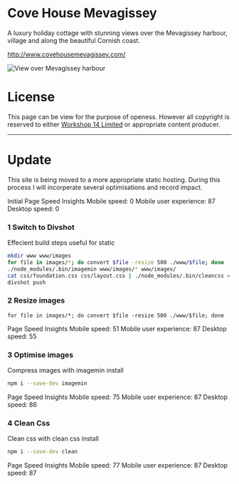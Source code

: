 Cove House Mevagissey
=====================
A luxury holiday cottage with stunning views over the Mevagissey harbour, village and along the beautiful Cornish coast.

http://www.covehousemevagissey.com/

![View over Mevagissey harbour](http://covehousemevagissey.co.uk/images/DSC_1607.JPG)

License
=======
This page can be view for the purpose of openess. However all copyright is reserved to either [Workshop 14 Limited](http://workshop14.io) or appropriate content producer.

---

Update
======
This site is being moved to a more appropriate static hosting. During this process I will incorperate several optimisations and record impact.

Initial Page Speed Insights
Mobile speed: 0
Mobile user experience: 87
Desktop speed: 0  


### 1 Switch to Divshot
Effecient build steps useful for static
```sh
mkdir www www/images
for file in images/*; do convert $file -resize 500 ./www/$file; done
./node_modules/.bin/imagemin www/images/* www/images/
cat css/foundation.css css/layout.css | ./node_modules/.bin/cleancss > www/css/main.min.css
divshot push
```

### 2 Resize images
`for file in images/*; do convert $file -resize 500 ./www/$file; done`

Page Speed Insights
Mobile speed: 51
Mobile user experience: 87
Desktop speed: 55  

### 3 Optimise images
Compress images with imagemin
install
```sh
npm i --save-dev imagemin
```

Page Speed Insights
Mobile speed: 75
Mobile user experience: 87
Desktop speed: 86

### 4 Clean Css
Clean css with clean css
install
```sh
npm i --save-dev clean
```

Page Speed Insights
Mobile speed: 77
Mobile user experience: 87
Desktop speed: 87
